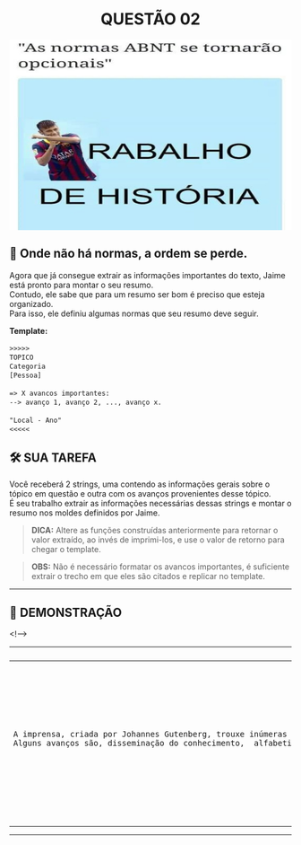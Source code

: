 <div align="center">
  <h1>QUESTÃO 02</h1>
    <img src="../../assets/neymar.jpg" align="center" style="width: 600px; height: 340px;" />
  </p>
</div>

## 📝 Onde não há normas, a ordem se perde.

Agora que já consegue extrair as informações importantes do texto, Jaime está pronto para montar o seu resumo.  
Contudo, ele sabe que para um resumo ser bom é preciso que esteja organizado.  
Para isso, ele definiu algumas normas que seu resumo deve seguir.

**Template:**

    >>>>>
    TOPICO
    Categoria
    [Pessoa]

    => X avancos importantes:
    --> avanço 1, avanço 2, ..., avanço x.

    "Local - Ano"
    <<<<<

## 🛠️ SUA TAREFA

Você receberá 2 strings, uma contendo as informações gerais sobre o tópico em questão e outra com os avanços provenientes desse tópico.  
É seu trabalho extrair as informações necessárias dessas strings e montar o resumo nos moldes definidos por Jaime.

>**DICA:** Altere as funções construídas anteriormente para retornar o valor extraído, ao invés de imprimi-los, e use o valor de retorno para chegar o template.

>**OBS:** Não é necessário formatar os avancos importantes, é suficiente extrair o trecho em que eles são citados e replicar no template.
---

## 👀 DEMONSTRAÇÃO

<table>

<thead>
    <tr>
        <th>Input</th>
        <th>Result</th>
    </tr>
</thead>

<tbody>
    <!– Primeiro Teste –>
    <tr>
        <!– Inputs –>
        <td><pre>
A imprensa, criada por Johannes Gutenberg, trouxe inúmeras mudanças para nossa sociedade. Ele inventou esse instrumento em 1440 na "RFA" - Republica Federal da Alemanha.
Alguns avanços são, disseminação do conhecimento,  alfabetização em massa, revolução científica, surgimento dos jornais.
        </pre></td>
        <!– Outputs –>
        <td><pre>>>>>>
IMPRENSA
Invencao

[Johannes Gutenberg]

=> 4 avancos importantes:
--> disseminação do conhecimento,  alfabetização em massa, revolução científica, surgimento dos jornais.

#Republica Federal da Alemanha - 1440
<<<<<
        </pre></td>
    </tr>
    <!––>
</tbody>

</table>

---
